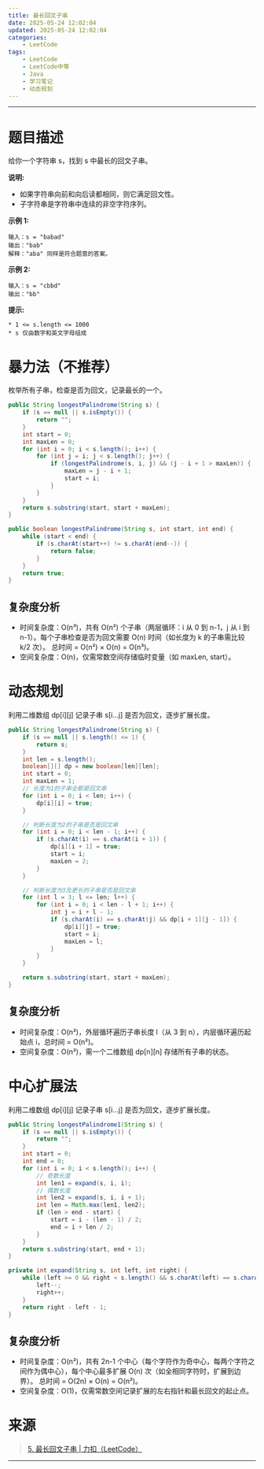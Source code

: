 ```yaml
---
title: 最长回文子串
date: 2025-05-24 12:02:04
updated: 2025-05-24 12:02:04
categories:
    - LeetCode
tags:
    - LeetCode
    - LeetCode中等
    - Java
    - 学习笔记
    - 动态规划
---
```

---

# 题目描述

给你一个字符串 s，找到 s 中最长的回文子串。

**说明:**
* 如果字符串向前和向后读都相同，则它满足回文性。
* 子字符串是字符串中连续的非空字符序列。

**示例 1:**
```
输入：s = "babad"
输出："bab"
解释："aba" 同样是符合题意的答案。
```

**示例 2:**
```
输入：s = "cbbd"
输出："bb"
```

**提示:**
```
* 1 <= s.length <= 1000
* s 仅由数字和英文字母组成
```

<!-- more -->

# 暴力法（不推荐）

枚举所有子串，检查是否为回文，记录最长的一个。

```java
public String longestPalindrome(String s) {
    if (s == null || s.isEmpty()) {
        return "";
    }
    int start = 0;
    int maxLen = 0;
    for (int i = 0; i < s.length(); i++) {
        for (int j = i; j < s.length(); j++) {
            if (longestPalindrome(s, i, j) && (j - i + 1 > maxLen)) {
                maxLen = j - i + 1;
                start = i;
            }
        }
    }
    return s.substring(start, start + maxLen);
}

public boolean longestPalindrome(String s, int start, int end) {
    while (start < end) {
        if (s.charAt(start++) != s.charAt(end--)) {
            return false;
        }
    }
    return true;
}
```

## 复杂度分析

* 时间复杂度：O(n³)，共有 O(n²) 个子串（两层循环：i 从 0 到 n-1，j 从 i 到 n-1）。每个子串检查是否为回文需要 O(n) 时间（如长度为 k 的子串需比较 k/2 次）。
总时间 = O(n²) × O(n) = O(n³)。
* 空间复杂度：O(n)，仅需常数空间存储临时变量（如 maxLen, start）。

# 动态规划

利用二维数组 dp[i][j] 记录子串 s[i...j] 是否为回文，逐步扩展长度。

```java
public String longestPalindrome(String s) {
    if (s == null || s.length() <= 1) {
        return s;
    }
    int len = s.length();
    boolean[][] dp = new boolean[len][len];
    int start = 0;
    int maxLen = 1;
    // 长度为1的子串全都是回文串
    for (int i = 0; i < len; i++) {
        dp[i][i] = true;
    }

    // 判断长度为2的子串是否是回文串
    for (int i = 0; i < len - 1; i++) {
        if (s.charAt(i) == s.charAt(i + 1)) {
            dp[i][i + 1] = true;
            start = i;
            maxLen = 2;
        }
    }

    // 判断长度为3及更长的子串是否是回文串
    for (int l = 3; l <= len; l++) {
        for (int i = 0; i < len - l + 1; i++) {
            int j = i + l - 1;
            if (s.charAt(i) == s.charAt(j) && dp[i + 1][j - 1]) {
                dp[i][j] = true;
                start = i;
                maxLen = l;
            }
        }
    }

    return s.substring(start, start + maxLen);
}
```

## 复杂度分析

* 时间复杂度：O(n²)，外层循环遍历子串长度 l（从 3 到 n），内层循环遍历起始点 i，总时间 = O(n²)。
* 空间复杂度：O(n²)，需一个二维数组 dp[n][n] 存储所有子串的状态。

# 中心扩展法

利用二维数组 dp[i][j] 记录子串 s[i...j] 是否为回文，逐步扩展长度。

```java
public String longestPalindrome1(String s) {
    if (s == null || s.isEmpty()) {
        return "";
    }
    int start = 0;
    int end = 0;
    for (int i = 0; i < s.length(); i++) {
        // 奇数长度
        int len1 = expand(s, i, i);
        // 偶数长度
        int len2 = expand(s, i, i + 1);
        int len = Math.max(len1, len2);
        if (len > end - start) {
            start = i - (len - 1) / 2;
            end = i + len / 2;
        }
    }
    return s.substring(start, end + 1);
}

private int expand(String s, int left, int right) {
    while (left >= 0 && right < s.length() && s.charAt(left) == s.charAt(right)) {
        left--;
        right++;
    }
    return right - left - 1;
}
```

## 复杂度分析

* 时间复杂度：O(n²)，共有 2n-1 个中心（每个字符作为奇中心，每两个字符之间作为偶中心），每个中心最多扩展 O(n) 次（如全相同字符时，扩展到边界）。
总时间 = O(2n) × O(n) = O(n²)。
* 空间复杂度：O(1)，仅需常数空间记录扩展的左右指针和最长回文的起止点。

# 来源

> [5. 最长回文子串 | 力扣（LeetCode）][1]

---

[1]: https://leetcode-cn.com/problems/sum-root-to-leaf-numbers/ "5. 最长回文子串 | 力扣（LeetCode）"

